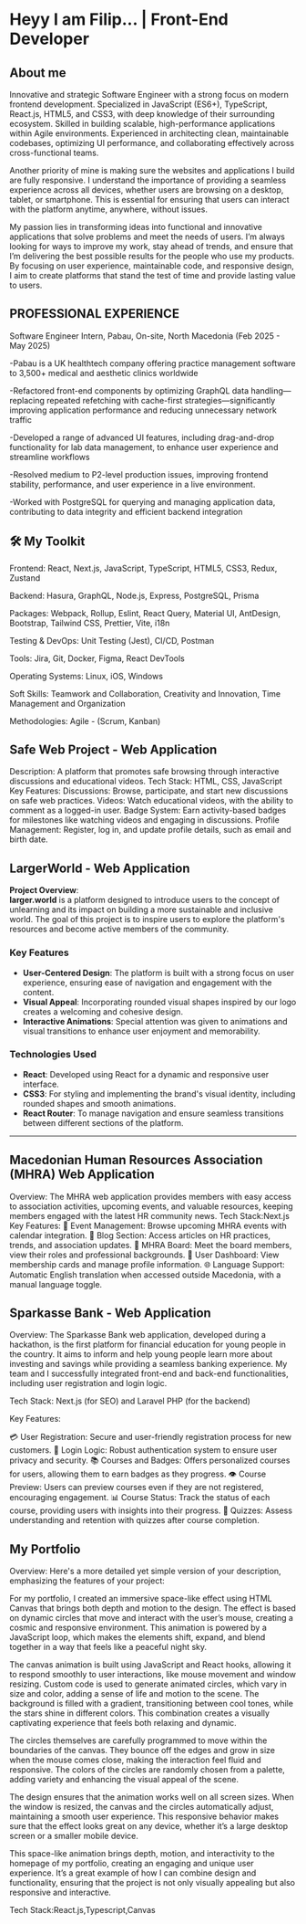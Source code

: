 <h1>Heyy I am Filip... | Front-End Developer</h1>

<h2>About me</h2>

Innovative and strategic Software Engineer with a strong focus on modern frontend development.
Specialized in JavaScript (ES6+), TypeScript, React.js, HTML5, and CSS3, with deep knowledge of
their surrounding ecosystem. Skilled in building scalable, high-performance applications within Agile
environments. Experienced in architecting clean, maintainable codebases, optimizing UI
performance, and collaborating effectively across cross-functional teams.

Another priority of mine is making sure the websites and applications I build are fully responsive. I understand the importance of providing a seamless experience across all devices, whether users are browsing on a desktop, tablet, or smartphone. This is essential for ensuring that users can interact with the platform anytime, anywhere, without issues.

My passion lies in transforming ideas into functional and innovative applications that solve problems and meet the needs of users. I’m always looking for ways to improve my work, stay ahead of trends, and ensure that I’m delivering the best possible results for the people who use my products. By focusing on user experience, maintainable code, and responsive design, I aim to create platforms that stand the test of time and provide lasting value to users.

<h2>PROFESSIONAL EXPERIENCE</h2>

Software Engineer Intern, Pabau, On-site, North Macedonia (Feb 2025 - May 2025)

-Pabau is a UK healthtech company offering practice management software to 3,500+ medical
and aesthetic clinics worldwide

-Refactored front-end components by optimizing GraphQL data handling—replacing repeated
refetching with cache-first strategies—significantly improving application performance and
reducing unnecessary network traffic

-Developed a range of advanced UI features, including drag-and-drop functionality for lab data
management, to enhance user experience and streamline workflows

-Resolved medium to P2-level production issues, improving frontend stability, performance,
and user experience in a live environment.

-Worked with PostgreSQL for querying and managing application data, contributing to data
integrity and efficient backend integration

<h2>🛠️ My Toolkit</h2>

Frontend: React, Next.js, JavaScript, TypeScript, HTML5, CSS3, Redux, Zustand

Backend: Hasura, GraphQL, Node.js, Express, PostgreSQL, Prisma

Packages: Webpack, Rollup, Eslint, React Query, Material UI, AntDesign, Bootstrap, Tailwind CSS,
Prettier, Vite, i18n

Testing & DevOps: Unit Testing (Jest), CI/CD, Postman

Tools: Jira, Git, Docker, Figma, React DevTools

Operating Systems: Linux, iOS, Windows

Soft Skills: Teamwork and Collaboration, Creativity and Innovation, Time Management and
Organization

Methodologies: Agile - (Scrum, Kanban)

<h2> Safe Web Project - Web Application </h2>

Description: A platform that promotes safe browsing through interactive discussions and educational videos.
Tech Stack: HTML, CSS, JavaScript
Key Features:
Discussions: Browse, participate, and start new discussions on safe web practices.
Videos: Watch educational videos, with the ability to comment as a logged-in user.
Badge System: Earn activity-based badges for milestones like watching videos and engaging in discussions.
Profile Management: Register, log in, and update profile details, such as email and birth date.


<h2>LargerWorld - Web Application</h2>

**Project Overview**:  
**larger.world** is a platform designed to introduce users to the concept of unlearning and its impact on building a more sustainable and inclusive world. The goal of this project is to inspire users to explore the platform's resources and become active members of the community.

### Key Features
- **User-Centered Design**: The platform is built with a strong focus on user experience, ensuring ease of navigation and engagement with the content.
- **Visual Appeal**: Incorporating rounded visual shapes inspired by our logo creates a welcoming and cohesive design.
- **Interactive Animations**: Special attention was given to animations and visual transitions to enhance user enjoyment and memorability.

### Technologies Used
- **React**: Developed using React for a dynamic and responsive user interface.
- **CSS3**: For styling and implementing the brand's visual identity, including rounded shapes and smooth animations.
- **React Router**: To manage navigation and ensure seamless transitions between different sections of the platform.

---

<h2> Macedonian Human Resources Association (MHRA) Web Application </h2>

Overview: The MHRA web application provides members with easy access to association activities, upcoming events, and valuable resources, keeping members engaged with the latest HR community news.
Tech Stack:Next.js
Key Features:
📅 Event Management: Browse upcoming MHRA events with calendar integration.
📰 Blog Section: Access articles on HR practices, trends, and association updates.
👥 MHRA Board: Meet the board members, view their roles and professional backgrounds.
🎫 User Dashboard: View membership cards and manage profile information.
🌐 Language Support: Automatic English translation when accessed outside Macedonia, with a manual language toggle.

<h2> Sparkasse Bank - Web Application </h2>
Overview: The Sparkasse Bank web application, developed during a hackathon, is the first platform for financial education for young people in the country. It aims to inform and help young people learn more about investing and savings while providing a seamless banking experience. My team and I successfully integrated front-end and back-end functionalities, including user registration and login logic.

Tech Stack: Next.js (for SEO) and Laravel PHP (for the backend)

Key Features:

💳 User Registration: Secure and user-friendly registration process for new customers.
🔐 Login Logic: Robust authentication system to ensure user privacy and security.
📚 Courses and Badges: Offers personalized courses for users, allowing them to earn badges as they progress.
👁️ Course Preview: Users can preview courses even if they are not registered, encouraging engagement.
📊 Course Status: Track the status of each course, providing users with insights into their progress.
📝 Quizzes: Assess understanding and retention with quizzes after course completion.


<h2>My Portfolio </h2>

Overview: 
Here's a more detailed yet simple version of your description, emphasizing the features of your project:

For my portfolio, I created an immersive space-like effect using HTML Canvas that brings both depth and motion to the design. The effect is based on dynamic circles that move and interact with the user’s mouse, creating a cosmic and responsive environment. This animation is powered by a JavaScript loop, which makes the elements shift, expand, and blend together in a way that feels like a peaceful night sky.

The canvas animation is built using JavaScript and React hooks, allowing it to respond smoothly to user interactions, like mouse movement and window resizing. Custom code is used to generate animated circles, which vary in size and color, adding a sense of life and motion to the scene. The background is filled with a gradient, transitioning between cool tones, while the stars shine in different colors. This combination creates a visually captivating experience that feels both relaxing and dynamic.

The circles themselves are carefully programmed to move within the boundaries of the canvas. They bounce off the edges and grow in size when the mouse comes close, making the interaction feel fluid and responsive. The colors of the circles are randomly chosen from a palette, adding variety and enhancing the visual appeal of the scene.

The design ensures that the animation works well on all screen sizes. When the window is resized, the canvas and the circles automatically adjust, maintaining a smooth user experience. This responsive behavior makes sure that the effect looks great on any device, whether it’s a large desktop screen or a smaller mobile device.

This space-like animation brings depth, motion, and interactivity to the homepage of my portfolio, creating an engaging and unique user experience. It’s a great example of how I can combine design and functionality, ensuring that the project is not only visually appealing but also responsive and interactive.

Tech Stack:React.js,Typescript,Canvas




